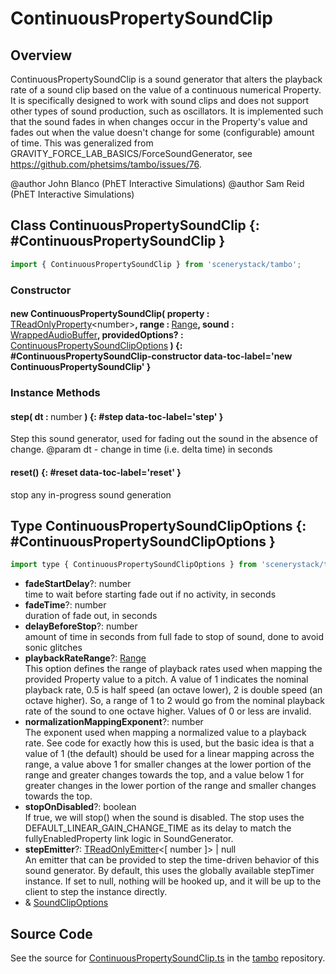 # ContinuousPropertySoundClip

## Overview

ContinuousPropertySoundClip is a sound generator that alters the playback rate of a sound clip based on the
value of a continuous numerical Property.  It is specifically designed to work with sound clips and does not support
other types of sound production, such as oscillators.  It is implemented such that the sound fades in when changes
occur in the Property's value and fades out when the value doesn't change for some (configurable) amount of time.
This was generalized from GRAVITY_FORCE_LAB_BASICS/ForceSoundGenerator, see
https://github.com/phetsims/tambo/issues/76.

@author John Blanco (PhET Interactive Simulations)
@author Sam Reid (PhET Interactive Simulations)

## Class ContinuousPropertySoundClip {: #ContinuousPropertySoundClip }


```js
import { ContinuousPropertySoundClip } from 'scenerystack/tambo';
```
### Constructor

#### new ContinuousPropertySoundClip( property : <span style="font-weight: 400;">[TReadOnlyProperty](../axon/TReadOnlyProperty.md)&lt;<span style="color: hsla(calc(var(--md-hue) + 180deg),80%,40%,1);">number</span>&gt;</span>, range : <span style="font-weight: 400;">[Range](../dot/Range.md)</span>, sound : <span style="font-weight: 400;">[WrappedAudioBuffer](../tambo/WrappedAudioBuffer.md)</span>, providedOptions? : <span style="font-weight: 400;">[ContinuousPropertySoundClipOptions](../tambo/ContinuousPropertySoundClip.md#ContinuousPropertySoundClipOptions)</span> ) {: #ContinuousPropertySoundClip-constructor data-toc-label='new ContinuousPropertySoundClip' }

### Instance Methods

#### step( dt : <span style="font-weight: 400;"><span style="color: hsla(calc(var(--md-hue) + 180deg),80%,40%,1);">number</span></span> ) {: #step data-toc-label='step' }

Step this sound generator, used for fading out the sound in the absence of change.
@param dt - change in time (i.e. delta time) in seconds

#### reset() {: #reset data-toc-label='reset' }

stop any in-progress sound generation



## Type ContinuousPropertySoundClipOptions {: #ContinuousPropertySoundClipOptions }


```js
import type { ContinuousPropertySoundClipOptions } from 'scenerystack/tambo';
```


- **fadeStartDelay**?: <span style="color: hsla(calc(var(--md-hue) + 180deg),80%,40%,1);">number</span>
<br>  time to wait before starting fade out if no activity, in seconds
- **fadeTime**?: <span style="color: hsla(calc(var(--md-hue) + 180deg),80%,40%,1);">number</span>
<br>  duration of fade out, in seconds
- **delayBeforeStop**?: <span style="color: hsla(calc(var(--md-hue) + 180deg),80%,40%,1);">number</span>
<br>  amount of time in seconds from full fade to stop of sound, done to avoid sonic glitches
- **playbackRateRange**?: [Range](../dot/Range.md)
<br>  This option defines the range of playback rates used when mapping the provided Property value to a pitch.  A value
  of 1 indicates the nominal playback rate, 0.5 is half speed (an octave lower), 2 is double speed (an octave
  higher).  So, a range of 1 to 2 would go from the nominal playback rate of the sound to one octave higher.  Values
  of 0 or less are invalid.
- **normalizationMappingExponent**?: <span style="color: hsla(calc(var(--md-hue) + 180deg),80%,40%,1);">number</span>
<br>  The exponent used when mapping a normalized value to a playback rate.  See code for exactly how this is used, but
  the basic idea is that a value of 1 (the default) should be used for a linear mapping across the range, a value
  above 1 for smaller changes at the lower portion of the range and greater changes towards the top, and a value
  below 1 for greater changes in the lower portion of the range and smaller changes towards the top.
- **stopOnDisabled**?: <span style="color: hsla(calc(var(--md-hue) + 180deg),80%,40%,1);">boolean</span>
<br>  If true, we will stop() when the sound is disabled. The stop uses the DEFAULT_LINEAR_GAIN_CHANGE_TIME as its delay
  to match the fullyEnabledProperty link logic in SoundGenerator.
- **stepEmitter**?: [TReadOnlyEmitter](../axon/TEmitter.md#TReadOnlyEmitter)&lt;[ <span style="color: hsla(calc(var(--md-hue) + 180deg),80%,40%,1);">number</span> ]&gt; | <span style="color: hsla(calc(var(--md-hue) + 180deg),80%,40%,1);">null</span>
<br>  An emitter that can be provided to step the time-driven behavior of this sound generator.  By default, this uses
  the globally available stepTimer instance.  If set to null, nothing will be hooked up, and it will be up to the
  client to step the instance directly.
- &amp; [SoundClipOptions](../tambo/SoundClip.md#SoundClipOptions)




## Source Code

See the source for [ContinuousPropertySoundClip.ts](https://github.com/phetsims/tambo/blob/main/js/sound-generators/ContinuousPropertySoundClip.ts) in the [tambo](https://github.com/phetsims/tambo) repository.
